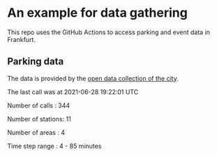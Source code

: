 # An example for data gathering

This repo uses the GitHub Actions to access parking and event data in Frankfurt.

## Parking data
The data is provided by the [open data collection of the city](https://www.offenedaten.frankfurt.de/).

The last call was at 2021-06-28 19:22:01 UTC

Number of calls   : 344

Number of stations:  11

Number of areas   :   4

Time step range   :   4 -  85 minutes

